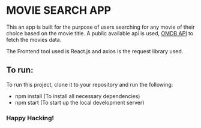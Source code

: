 # MOVIE SEARCH APP

This an app is built for the purpose of users searching for any movie of their choice based on the movie title. A public available api is used, <a href="https://www.omdbapi.com)">OMDB API</a> to fetch the movies data.

The Frontend tool used is React.js and axios is the request library used.

## To run:
To run this project, clone it to your repository and run the following:
- npm install (To install all necessary dependencies)
- npm start (To start up the local development server)

### Happy Hacking!